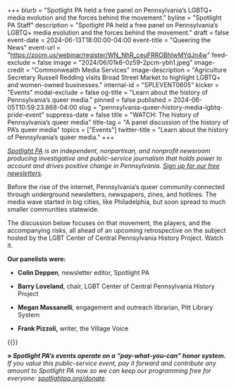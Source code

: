 +++
blurb = "Spotlight PA held a free panel on Pennsylvania’s LGBTQ+ media evolution and the forces behind the movement."
byline = "Spotlight PA Staff"
description = "Spotlight PA held a free panel on Pennsylvania’s LGBTQ+ media evolution and the forces behind the movement."
draft = false
event-date = 2024-06-13T18:00:00-04:00
event-title = "Queering the News"
event-url = "https://zoom.us/webinar/register/WN_NhR_ceuFRROBhIwMYdJn4w"
feed-exclude = false
image = "2024/06/01k6-0z59-2pcm-ybh1.jpeg"
image-credit = "Commonwealth Media Services"
image-description = "Agriculture Secretary Russell Redding visits Broad Street Market to highlight LGBTQ+ and women-owned businesses."
internal-id = "SPLEVENT0605"
kicker = "Events"
modal-exclude = false
og-title = "Learn about the history of Pennsylvania’s queer media."
pinned = false
published = 2024-06-05T10:59:23.868-04:00
slug = "pennsylvania-queer-history-media-lgbtq-pride-event"
suppress-date = false
title = "WATCH: The history of Pennsylvania’s queer media"
title-tag = "A panel discussion of the history of PA’s queer media"
topics = ["Events"]
twitter-title = "Learn about the history of Pennsylvania’s queer media."
+++

<a href="https://www.spotlightpa.org/"><em>Spotlight PA</em></a><em> is an independent, nonpartisan, and nonprofit newsroom producing investigative and public-service journalism that holds power to account and drives positive change in Pennsylvania. </em><a href="https://www.spotlightpa.org/newsletters"><em>Sign up for our free newsletters</em></a><em>.</em>

Before the rise of the internet, Pennsylvania’s queer community connected through underground newsletters, newspapers, zines, and hotlines. The media wave started in big cities, like Philadelphia, but soon spread to much smaller communities statewide.

The discussion below focuses on that movement, the players, and the accompanying risks, all ahead of an upcoming retrospective on the subject hosted by the LGBT Center of Central Pennsylvania History Project. Watch it.

<strong>Our panelists were:</strong>

- <strong>Colin Deppen</strong>, newsletter editor, Spotlight PA

- <strong>Barry Loveland</strong>, chair, LGBT Center of Central Pennsylvania History Project

- <strong>Megan Massanelli</strong>, engagement and outreach librarian, Pitt Library System

- <strong>Frank Pizzoli,</strong> writer, the Village Voice

{{<youtube id="EZEUATZeYUE" loading="lazy">}}

<strong><em>» Spotlight PA’s events operate on a “pay-what-you-can” honor system.</em></strong><em> If you value this public-service event, pay it forward and contribute any amount to Spotlight PA now so we can keep our programming free for everyone: </em><a href="http://spotlightpa.org/donate"><em>spotlightpa.org/donate</em></a><em>.</em><strong><em></em></strong>

